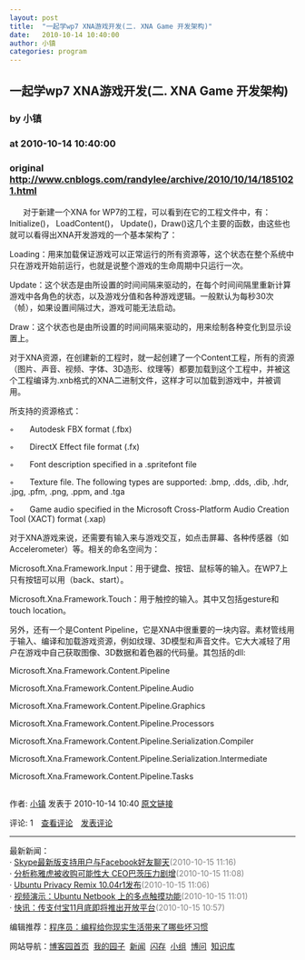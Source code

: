 ```yaml
---
layout: post
title:  "一起学wp7 XNA游戏开发(二. XNA Game 开发架构)"
date:   2010-10-14 10:40:00
author: 小镇
categories: program
---
```


## 一起学wp7 XNA游戏开发(二. XNA Game 开发架构)
### by 小镇
### at 2010-10-14 10:40:00
### original <http://www.cnblogs.com/randylee/archive/2010/10/14/1851021.html>

<p>      对于新建一个XNA for WP7的工程，可以看到在它的工程文件中，有：Initialize()， LoadContent()， Update()，Draw()这几个主要的函数，由这些也就可以看得出XNA开发游戏的一个基本架构了： 
<p><span></span></p>
<p>Loading：用来加载保证游戏可以正常运行的所有资源等，这个状态在整个系统中只在游戏开始前运行，也就是说整个游戏的生命周期中只运行一次。</p>
<p>Update：这个状态是由所设置的时间间隔来驱动的，在每个时间间隔里重新计算游戏中各角色的状态，以及游戏分值和各种游戏逻辑。一般默认为每秒30次（帧），如果设置间隔过大，游戏可能无法启动。</p>
<p>Draw：这个状态也是由所设置的时间间隔来驱动的，用来绘制各种变化到显示设置上。</p>
<p>对于XNA资源，在创建新的工程时，就一起创建了一个Content工程，所有的资源（图片、声音、视频、字体、3D造形、纹理等）都要加载到这个工程中，并被这个工程编译为.xnb格式的XNA二进制文件，这样才可以加载到游戏中，并被调用。</p>
<p>所支持的资源格式：</p>
<p>◦       Autodesk FBX format (.fbx)</p>
<p>◦       DirectX Effect file format (.fx)</p>
<p>◦       Font description specified in a .spritefont file</p>
<p>◦       Texture file. The following types are supported: .bmp, .dds, .dib, .hdr, .jpg, .pfm, .png, .ppm, and .tga</p>
<p>◦       Game audio specified in the Microsoft Cross-Platform Audio Creation Tool (XACT) format (.xap)</p>
<p>对于XNA游戏来说，还需要有输入来与游戏交互，如点击屏幕、各种传感器（如Accelerometer）等。相关的命名空间为：</p>
<p>Microsoft.Xna.Framework.Input：用于键盘、按钮、鼠标等的输入。在WP7上只有按钮可以用（back、start）。</p>
<p>Microsoft.Xna.Framework.Touch：用于触控的输入。其中又包括gesture和touch location。</p>
<p>另外，还有一个是Content Pipeline，它是XNA中很重要的一块内容。素材管线用于输入、编译和加载游戏资源，例如纹理、3D模型和声音文件。它大大减轻了用户在游戏中自己获取图像、3D数据和着色器的代码量。其包括的dll:</p>
<p>Microsoft.Xna.Framework.Content.Pipeline</p>
<p>Microsoft.Xna.Framework.Content.Pipeline.Audio</p>
<p>Microsoft.Xna.Framework.Content.Pipeline.Graphics</p>
<p>Microsoft.Xna.Framework.Content.Pipeline.Processors</p>
<p>Microsoft.Xna.Framework.Content.Pipeline.Serialization.Compiler</p>
<p>Microsoft.Xna.Framework.Content.Pipeline.Serialization.Intermediate</p>
<p>Microsoft.Xna.Framework.Content.Pipeline.Tasks</p><img src="http://www.cnblogs.com/randylee/aggbug/1851021.html?type=1" width="1" height="1" alt=""><p>作者: <a href="http://www.cnblogs.com/randylee/">小镇</a> 发表于 2010-10-14 10:40 <a href="http://www.cnblogs.com/randylee/archive/2010/10/14/1851021.html">原文链接</a></p><p>评论: 1　<a href="http://www.cnblogs.com/randylee/archive/2010/10/14/1851021.html#pagedcomment">查看评论</a>　<a href="http://www.cnblogs.com/randylee/archive/2010/10/14/1851021.html#commentform">发表评论</a></p><hr><p>最新新闻：<br>· <a href="http://news.cnblogs.com/n/77389/">Skype最新版支持用户与Facebook好友聊天</a><span style="color:gray">(2010-10-15 11:16)</span><br>· <a href="http://news.cnblogs.com/n/77388/">分析称雅虎被收购可能性大 CEO巴茨压力剧增</a><span style="color:gray">(2010-10-15 11:08)</span><br>· <a href="http://news.cnblogs.com/n/77387/">Ubuntu Privacy Remix 10.04r1发布</a><span style="color:gray">(2010-10-15 11:06)</span><br>· <a href="http://news.cnblogs.com/n/77386/">视频演示：Ubuntu Netbook 上的多点触摸功能</a><span style="color:gray">(2010-10-15 11:01)</span><br>· <a href="http://news.cnblogs.com/n/77385/">快讯：传支付宝11月底即将推出开放平台</a><span style="color:gray">(2010-10-15 10:57)</span><br></p><p>编辑推荐：<a href="http://news.cnblogs.com/n/77323/">程序员：编程给你现实生活带来了哪些坏习惯</a><br></p><p>网站导航：<a href="http://www.cnblogs.com">博客园首页</a>  <a href="http://home.cnblogs.com/">我的园子</a>  <a href="http://news.cnblogs.com">新闻</a>  <a href="http://home.cnblogs.com/ing/">闪存</a>  <a href="http://home.cnblogs.com/group/">小组</a>  <a href="http://space.cnblogs.com/q/">博问</a>  <a href="http://kb.cnblogs.com">知识库</a></p></p>